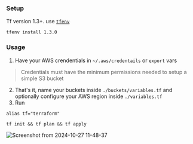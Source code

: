 ### Setup
Tf version 1.3+.
use [`tfenv`](https://github.com/tfutils/tfenv)

```
tfenv install 1.3.0
```
### Usage

1) Have your AWS crendentials in `~/.aws/credentails` or ``export`` vars
> Credentials must have the minimum permissions needed to setup a simple S3 bucket

2) That's it, name your buckets inside `./buckets/variables.tf` and optionally configure your AWS region inside `./variables.tf`
3) Run
```
alias tf="terraform"
```
```
tf init && tf plan && tf apply
```

![Screenshot from 2024-10-27 11-48-37](https://github.com/user-attachments/assets/f9707931-c22c-451b-a6ae-f46d6bee1f7c)

